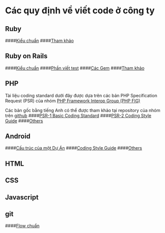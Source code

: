 # Các quy định về viết code ở công ty

## Ruby

####[Kiểu chuẩn](./ruby/standard.md)
####[Tham khảo](./ruby/references.md)

## Ruby on Rails

####[Kiểu chuẩn](./rails/standard.md)
####[Phần viết test](./rails/test.md)
####[Các Gem](./rails/gems.md)
####[Tham khảo](./rails/references.md)

## PHP
Tài liệu coding standard dưới đây được dựa trên các bản PHP Specification Request (PSR)
của nhóm [PHP Framework Interop Group (PHP FIG)](http://www.php-fig.org/)

Các bản gốc bằng tiếng Anh có thể được tham khảo tại repository của nhóm trên [github](https://github.com/php-fig/fig-standards)
####[PSR-1 Basic Coding Standard](./php/PSR-1.md)
####[PSR-2 Coding Style Guide](./php/PSR-2.md)
####[Others](./php/others.md)

## Android

####[Cấu trúc của một Dự Án](./android/standard.md)
####[Coding Style Guide](./android/codingstyleguide.md)
####[Others](./android/others.md)

## HTML

## CSS

## Javascript

## git

####[Flow chuẩn](./git/flow.md)
